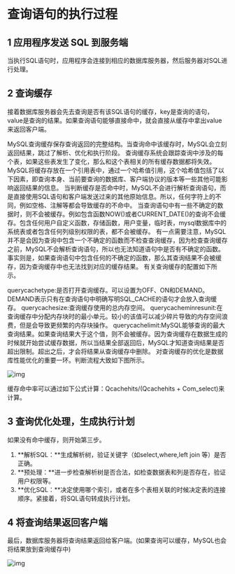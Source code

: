 # 查询语句的执行过程

## 1 应用程序发送 SQL 到服务端

当执行SQL语句时，应用程序会连接到相应的数据库服务器，然后服务器对SQL进行处理。

## 2 查询缓存

接着数据库服务器会先去查询是否有该SQL语句的缓存，key是查询的语句，value是查询的结果。如果查询语句能够直接命中，就会直接从缓存中拿出value来返回客户端。

MySQL查询缓存保存查询返回的完整结构。当查询命中该缓存时，MySQL会立刻返回结果，跳过了解析、优化和执行阶段。 查询缓存系统会跟踪查询中涉及的每个表，如果这些表发生了变化，那么和这个表相关的所有缓存数据都将失效。 MySQL将缓存存放在一个引用表中，通过一个哈希值引用，这个哈希值包括了以下因素，即查询本身、当前要查询的数据库、客户端协议的版本等一些其他可能影响返回结果的信息。 当判断缓存是否命中时，MySQL不会进行解析查询语句，而是直接使用SQL语句和客户端发送过来的其他原始信息。所以，任何字符上的不同，例如空格、注解等都会导致缓存的不命中。 当查询语句中有一些不确定的数据时，则不会被缓存。例如包含函数NOW()或者CURRENT_DATE()的查询不会缓存。包含任何用户自定义函数，存储函数，用户变量，临时表，mysql数据库中的系统表或者包含任何列级别权限的表，都不会被缓存。 有一点需要注意，MySQL并不是会因为查询中包含一个不确定的函数而不检查查询缓存，因为检查查询缓存之前，MySQL不会解析查询语句，所以也无法知道语句中是否有不确定的函数。 事实则是，如果查询语句中包含任何的不确定的函数，那么其查询结果不会被缓存，因为查询缓存中也无法找到对应的缓存结果。 有关查询缓存的配置如下所示。

querycachetype:是否打开查询缓存。可以设置为OFF、ON和DEMAND。DEMAND表示只有在查询语句中明确写明SQL_CACHE的语句才会放入查询缓存。
querycachesize:查询缓存使用的总内存空间。
querycacheminresunit:在查询缓存中分配内存块时的最小单元。较小的该值可以减少碎片导致的内存空间浪费，但是会导致更频繁的内存块操作。
querycachelimit:MySQL能够查询的最大查询结果。如果查询结果大于这个值，则不会被缓存。因为查询缓存在数据生成的时候就开始尝试缓存数据，所以当结果全部返回后，MySQL才知道查询结果是否超出限制。超出之后，才会将结果从查询缓存中删除。
对查询缓存的优化是数据库性能优化的重要一环。判断流程大致如下图所示。

![img](D:\superz\BigData-A-Question\数据库\images\v2-899e941ed2dfd91a27c5c363b9cf9ea1_720w.jpg)


缓存命中率可以通过如下公式计算：Qcachehits/(Qcachehits + Com_select)来计算。

## 3 查询优化处理，生成执行计划

如果没有命中缓存，则开始第三步。

1. **解析SQL：**生成解析树，验证关键字（如select,where,left join 等）是否正确。 
2. **预处理：**进一步检查解析树是否合法，如检查数据表和列是否存在，验证用户权限等。 
3. **优化SQL：**决定使用哪个索引，或者在多个表相关联的时候决定表的连接顺序。紧接着，将SQL语句转成执行计划。

## 4 将查询结果返回客户端

最后，数据库服务器将查询结果返回给客户端。(如果查询可以缓存，MySQL也会将结果放到查询缓存中)

![img](D:\superz\BigData-A-Question\数据库\images\v2-7b84b298a167551ddb8ae9e204ae9ccf_720w.jpg)
